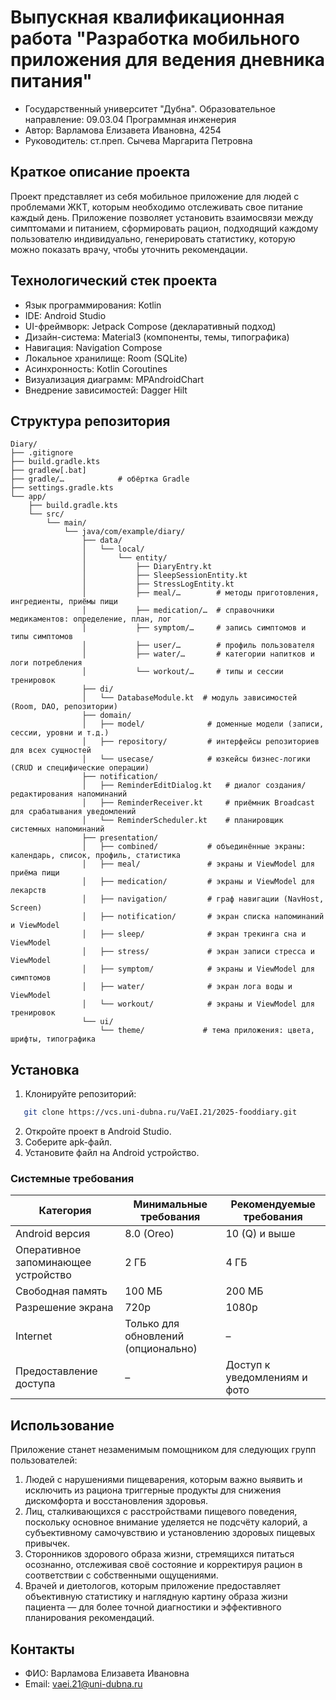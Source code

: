 # Выпускная квалификационная работа "Разработка мобильного приложения для ведения дневника питания"
- Государственный университет "Дубна". Образовательное направление: 09.03.04 Программная инженерия
- Автор: Варламова Елизавета Ивановна, 4254
- Руководитель: ст.преп. Сычева Маргарита Петровна

## Краткое описание проекта

Проект представляет из себя мобильное приложение для людей с проблемами ЖКТ, которым необходимо отслеживать свое питание каждый день. Приложение позволяет установить взаимосвязи между симптомами и питанием, сформировать рацион, подходящий каждому пользователю индивидуально, генерировать статистику, которую можно показать врачу, чтобы уточнить рекомендации. 

## Технологический стек проекта
- Язык программирования: Kotlin
- IDE: Android Studio
- UI-фреймворк: Jetpack Compose (декларативный подход)
- Дизайн-система: Material3 (компоненты, темы, типографика)
- Навигация: Navigation Compose
- Локальное хранилище: Room (SQLite)
- Асинхронность: Kotlin Coroutines
- Визуализация диаграмм: MPAndroidChart
- Внедрение зависимостей: Dagger Hilt

## Структура репозитория
```
Diary/
├── .gitignore
├── build.gradle.kts
├── gradlew[.bat]
├── gradle/…            # обёртка Gradle
├── settings.gradle.kts
└── app/
    ├── build.gradle.kts
    └── src/
        └── main/
            └── java/com/example/diary/
                ├── data/
                │   └── local/
                │       └── entity/
                │           ├── DiaryEntry.kt
                │           ├── SleepSessionEntity.kt
                │           ├── StressLogEntity.kt
                │           ├── meal/…        # методы приготовления, ингредиенты, приёмы пищи
                │           ├── medication/…  # справочники медикаментов: определение, план, лог
                │           ├── symptom/…     # запись симптомов и типы симптомов
                │           ├── user/…        # профиль пользователя
                │           ├── water/…       # категории напитков и логи потребления
                │           └── workout/…     # типы и сессии тренировок
                ├── di/
                │   └── DatabaseModule.kt  # модуль зависимостей (Room, DAO, репозитории)
                ├── domain/
                │   ├── model/              # доменные модели (записи, сессии, уровни и т.д.)
                │   ├── repository/         # интерфейсы репозиториев для всех сущностей
                │   └── usecase/            # юзкейсы бизнес-логики (CRUD и специфические операции)
                ├── notification/
                │   ├── ReminderEditDialog.kt   # диалог создания/редактирования напоминаний
                │   ├── ReminderReceiver.kt     # приёмник Broadcast для срабатывания уведомлений
                │   └── ReminderScheduler.kt    # планировщик системных напоминаний
                ├── presentation/
                │   ├── combined/           # объединённые экраны: календарь, список, профиль, статистика
                │   ├── meal/               # экраны и ViewModel для приёма пищи
                │   ├── medication/         # экраны и ViewModel для лекарств
                │   ├── navigation/         # граф навигации (NavHost, Screen)
                │   ├── notification/       # экран списка напоминаний и ViewModel
                │   ├── sleep/              # экран трекинга сна и ViewModel
                │   ├── stress/             # экран записи стресса и ViewModel
                │   ├── symptom/            # экраны и ViewModel для симптомов
                │   ├── water/              # экран лога воды и ViewModel
                │   └── workout/            # экраны и ViewModel для тренировок
                └── ui/
                    └── theme/             # тема приложения: цвета, шрифты, типографика

```

## Установка
1. Клонируйте репозиторий:
```bash
   git clone https://vcs.uni-dubna.ru/VaEI.21/2025-fooddiary.git
```
2. Откройте проект в Android Studio.
3. Соберите apk-файл.
4. Установите файл на Android устройство. 

### Системные требования
| Категория                            | Минимальные требования                          | Рекомендуемые требования            |
|--------------------------------------|-------------------------------------------------|-------------------------------------|
| Android версия                       | 8.0 (Oreo)                                      | 10 (Q) и выше                       |
| Оперативное запоминающее устройство  | 2 ГБ                                            | 4 ГБ                                |
| Свободная память                     | 100 МБ                                          | 200 МБ                              |
| Разрешение экрана                    | 720p                                            | 1080p                               |
| Internet                             | Только для обновлений (опционально)             | –                                   |
| Предоставление доступа               | –                                               | Доступ к уведомлениям и фото        |


## Использование

Приложение станет незаменимым помощником для следующих групп пользователей:
1. Людей с нарушениями пищеварения, которым важно выявить и исключить из рациона триггерные продукты для снижения дискомфорта и восстановления здоровья.
2. Лиц, сталкивающихся с расстройствами пищевого поведения, поскольку основное внимание уделяется не подсчёту калорий, а субъективному самочувствию и установлению здоровых пищевых привычек.
3. Сторонников здорового образа жизни, стремящихся питаться осознанно, отслеживая своё состояние и корректируя рацион в соответствии с собственными ощущениями.
4. Врачей и диетологов, которым приложение предоставляет объективную статистику и наглядную картину образа жизни пациента — для более точной диагностики и эффективного планирования рекомендаций.

## Контакты
- ФИО: Варламова Елизавета Ивановна
- Email: vaei.21@uni-dubna.ru


